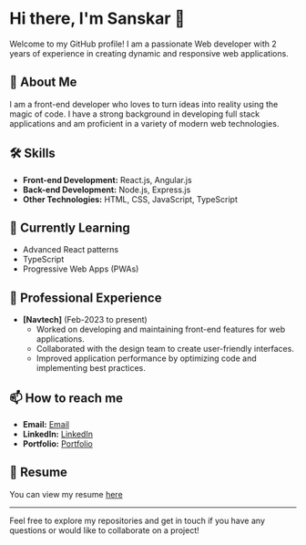 # Hi there, I'm Sanskar 👋

Welcome to my GitHub profile! I am a passionate Web developer with 2 years of experience in creating dynamic and responsive web applications.

## 🚀 About Me

I am a front-end developer who loves to turn ideas into reality using the magic of code. I have a strong background in developing full stack applications and am proficient in a variety of modern web technologies.

## 🛠️ Skills

- **Front-end Development:** React.js, Angular.js
- **Back-end Development:** Node.js, Express.js
- **Other Technologies:** HTML, CSS, JavaScript, TypeScript

## 🌱 Currently Learning

- Advanced React patterns
- TypeScript
- Progressive Web Apps (PWAs)

## 💼 Professional Experience

- **[Navtech]** (Feb-2023 to present)
  - Worked on developing and maintaining front-end features for web applications.
  - Collaborated with the design team to create user-friendly interfaces.
  - Improved application performance by optimizing code and implementing best practices.


## 📫 How to reach me

- **Email:** [Email](sanskar.agarwal91@gmail.com)
- **LinkedIn:** [LinkedIn](https://www.linkedin.com/in/sanskar-agarwal-96654022b/)
- **Portfolio:** [Portfolio](https://portfolio-xi-azure-99.vercel.app/)


## 📄 Resume

You can view my resume [here](https://drive.google.com/file/d/1Yew05I7iGsSiJX7nocJkUJ8DXuFX8pj3/view?usp=sharing)

---

Feel free to explore my repositories and get in touch if you have any questions or would like to collaborate on a project!
